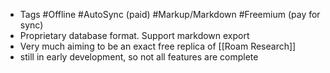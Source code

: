 - Tags  #Offline #AutoSync (paid) #Markup/Markdown #Freemium (pay for sync)
- Proprietary database format. Support markdown export
- Very much aiming to be an exact free replica of [[Roam Research]]
- still in early development, so not all features are complete